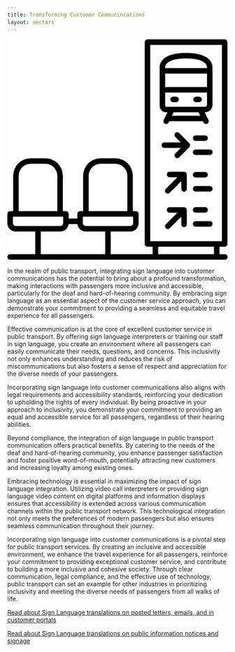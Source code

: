 ```yaml
---
title: Transforming Customer Communincations
layout: sectors
---
```


![Public Transport](/sectors/images/public-transport.png)

In the realm of public transport, integrating sign language into customer communications has the potential to bring about a profound transformation, making interactions with passengers more inclusive and accessible, particularly for the deaf and hard-of-hearing community. By embracing sign language as an essential aspect of the customer service approach, you can demonstrate your commitment to providing a seamless and equitable travel experience for all passengers.

Effective communication is at the core of excellent customer service in public transport. By offering sign language interpreters or training our staff in sign language, you create an environment where all passengers can easily communicate their needs, questions, and concerns. This inclusivity not only enhances understanding and reduces the risk of miscommunications but also fosters a sense of respect and appreciation for the diverse needs of your passengers.

Incorporating sign language into customer communications also aligns with legal requirements and accessibility standards, reinforcing your dedication to upholding the rights of every individual. By being proactive in your approach to inclusivity, you demonstrate your commitment to providing an equal and accessible service for all passengers, regardless of their hearing abilities.

Beyond compliance, the integration of sign language in public transport communication offers practical benefits. By catering to the needs of the deaf and hard-of-hearing community, you enhance passenger satisfaction and foster positive word-of-mouth, potentially attracting new customers and increasing loyalty among existing ones.

Embracing technology is essential in maximizing the impact of sign language integration. Utilizing video call interpreters or providing sign language video content on digital platforms and information displays ensures that accessibility is extended across various communication channels within the public transport network. This technological integration not only meets the preferences of modern passengers but also ensures seamless communication throughout their journey.

Incorporating sign language into customer communications is a pivotal step for public transport services. By creating an inclusive and accessible environment, we enhance the travel experience for all passengers, reinforce your commitment to providing exceptional customer service, and contribute to building a more inclusive and cohesive society. Through clear communication, legal compliance, and the effective use of technology, public transport can set an example for other industries in prioritizing inclusivity and meeting the diverse needs of passengers from all walks of life.

[Read about Sign Language translations on posted letters, emails, and in customer portals](/solutions/correspondent)

[Read about Sign Language translations on public information notices and signage](/solutions/gazette)

